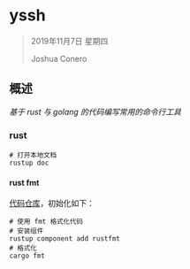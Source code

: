 # yssh

> 2019年11月7日 星期四
>
> Joshua Conero







## 概述

*基于 rust 与 golang 的代码编写常用的命令行工具*



### rust

```shell
# 打开本地文档
rustup doc
```



#### rust fmt

[代码仓库](https://github.com/rust-lang/rustfmt)，初始化如下：

```shell
# 使用 fmt 格式化代码
# 安装组件
rustup component add rustfmt
# 格式化
cargo fmt
```


